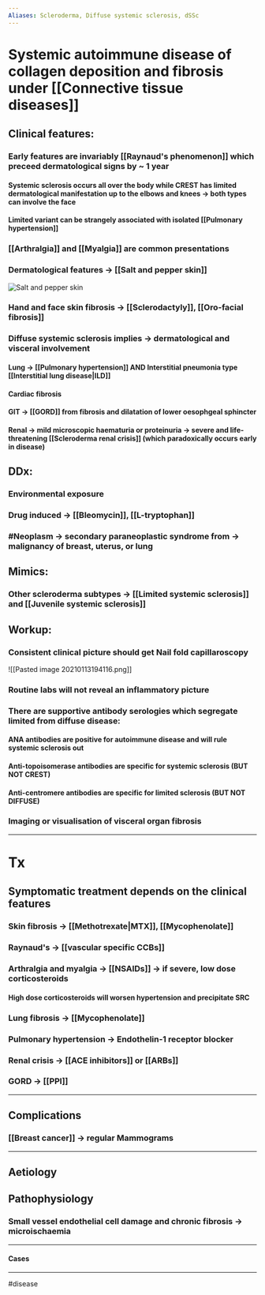 ```yaml
---
Aliases: Scleroderma, Diffuse systemic sclerosis, dSSc
---
```

# Systemic autoimmune disease of collagen deposition and fibrosis under [[Connective tissue diseases]]
## Clinical features:
### Early features are invariably [[Raynaud's phenomenon]] which preceed dermatological signs by  ~ 1 year
#### Systemic sclerosis occurs all over the body while CREST has limited dermatological manifestation up to the elbows and knees -> both types can involve the face 
#### Limited variant can be strangely associated with isolated [[Pulmonary hypertension]]
### [[Arthralgia]] and [[Myalgia]] are common presentations
### Dermatological features -> [[Salt and pepper skin]]
![Salt and pepper skin](https://img.medscapestatic.com/pi/meds/ckb/40/27940.jpg)
### Hand and face skin fibrosis -> [[Sclerodactyly]], [[Oro-facial fibrosis]]
### Diffuse systemic sclerosis implies -> dermatological and visceral involvement
#### Lung -> [[Pulmonary hypertension]] AND Interstitial pneumonia type [[Interstitial lung disease|ILD]] 
#### Cardiac fibrosis
#### GIT -> [[GORD]] from fibrosis and dilatation of lower oesophgeal sphincter
#### Renal -> mild microscopic haematuria or proteinuria -> severe and life-threatening [[Scleroderma renal crisis]] (which paradoxically occurs **early** in disease)

## DDx:
### Environmental exposure
### Drug induced -> [[Bleomycin]], [[L-tryptophan]]
### #Neoplasm -> secondary paraneoplastic syndrome from -> malignancy of breast, uterus, or lung   
## Mimics:
### Other scleroderma subtypes -> [[Limited systemic sclerosis]] and [[Juvenile systemic sclerosis]]
## Workup:
### Consistent clinical picture should get Nail fold capillaroscopy
![[Pasted image 20210113194116.png]]
### Routine labs will not reveal an inflammatory picture
### There are supportive antibody serologies which segregate limited from diffuse disease: 
#### ANA antibodies are positive for autoimmune disease and will rule systemic sclerosis out
#### Anti-topoisomerase antibodies are specific for systemic sclerosis (BUT NOT CREST)
#### Anti-centromere antibodies are specific for limited sclerosis (BUT NOT DIFFUSE)
### Imaging or visualisation of visceral organ fibrosis
---
# Tx
## Symptomatic treatment depends on the clinical features
### Skin fibrosis -> [[Methotrexate|MTX]], [[Mycophenolate]]
### Raynaud's -> [[vascular specific CCBs]]
### Arthralgia and myalgia -> [[NSAIDs]] -> if severe, **low dose** corticosteroids
#### High dose corticosteroids will worsen hypertension and precipitate SRC
### Lung fibrosis -> [[Mycophenolate]]
### Pulmonary hypertension -> Endothelin-1 receptor blocker
### Renal crisis -> [[ACE inhibitors]] or [[ARBs]]
### GORD -> [[PPI]]
---
## Complications
### [[Breast cancer]] -> regular Mammograms

---
## Aetiology
## Pathophysiology
### Small vessel endothelial cell damage and chronic fibrosis -> microischaemia
---
#### Cases


---
#disease 